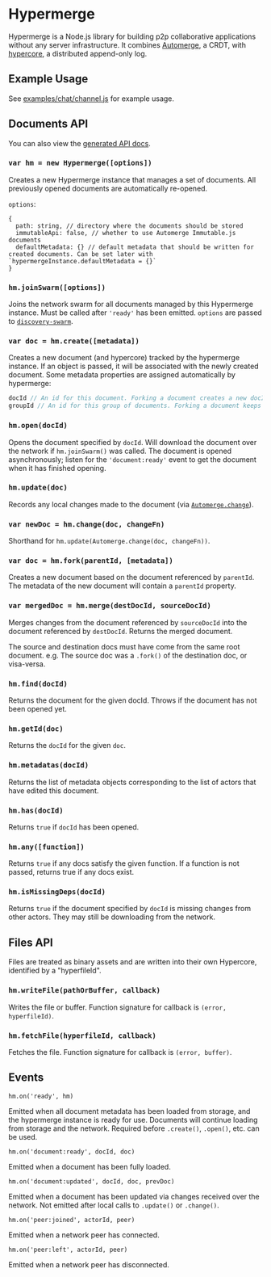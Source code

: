 # Hypermerge

Hypermerge is a Node.js library for building p2p collaborative applications without any server infrastructure.
It combines [Automerge][automerge], a CRDT, with [hypercore][hypercore], a distributed append-only log.

## Example Usage

See [examples/chat/channel.js][chat-model] for example usage.

## Documents API

You can also view the [generated API docs][api-docs].

### `var hm = new Hypermerge([options])`

Creates a new Hypermerge instance that manages a set of documents.
All previously opened documents are automatically re-opened.

`options`:

```
{
  path: string, // directory where the documents should be stored
  immutableApi: false, // whether to use Automerge Immutable.js documents
  defaultMetadata: {} // default metadata that should be written for created documents. Can be set later with `hypermergeInstance.defaultMetadata = {}`
}
```

### `hm.joinSwarm([options])`

Joins the network swarm for all documents managed by this Hypermerge instance. Must be called after `'ready'` has been emitted. `options` are passed to [`discovery-swarm`][discovery-swarm].

### `var doc = hm.create([metadata])`

Creates a new document (and hypercore) tracked by the hypermerge instance.
If an object is passed, it will be associated with the newly created document. Some metadata properties are assigned automatically by hypermerge:

```js
docId // An id for this document. Forking a document creates a new docId.
groupId // An id for this group of documents. Forking a document keeps the groupId.
```

### `hm.open(docId)`

Opens the document specified by `docId`. Will download the document over the network if `hm.joinSwarm()` was called. The document is opened asynchronously; listen for the `'document:ready'` event to get the document when it has finished opening.

### `hm.update(doc)`

Records any local changes made to the document (via [`Automerge.change`][automerge-change]).

### `var newDoc = hm.change(doc, changeFn)`

Shorthand for `hm.update(Automerge.change(doc, changeFn))`.

### `var doc = hm.fork(parentId, [metadata])`

Creates a new document based on the document referenced by `parentId`.
The metadata of the new document will contain a `parentId` property.

### `var mergedDoc = hm.merge(destDocId, sourceDocId)`

Merges changes from the document referenced by `sourceDocId` into the document referenced by `destDocId`. Returns the merged document.

The source and destination docs must have come from the same root document.
e.g. The source doc was a `.fork()` of the destination doc, or visa-versa.

### `hm.find(docId)`

Returns the document for the given docId. Throws if the document has not been opened yet.

### `hm.getId(doc)`

Returns the `docId` for the given `doc`.

### `hm.metadatas(docId)`

Returns the list of metadata objects corresponding to the list of actors that have edited this document.

### `hm.has(docId)`

Returns `true` if `docId` has been opened.

### `hm.any([function])`

Returns `true` if any docs satisfy the given function. If a function is not passed, returns true if any docs exist.

### `hm.isMissingDeps(docId)`

Returns `true` if the document specified by `docId` is missing changes from other actors. They may still be downloading from the network.

## Files API

Files are treated as binary assets and are written into their own Hypercore, identified by a "hyperfileId".

### `hm.writeFile(pathOrBuffer, callback)`

Writes the file or buffer. Function signature for callback is `(error, hyperfileId)`.

### `hm.fetchFile(hyperfileId, callback)`

Fetches the file. Function signature for callback is `(error, buffer)`.

## Events

`hm.on('ready', hm)`

Emitted when all document metadata has been loaded from storage, and the hypermerge instance is ready for use. Documents will continue loading from storage and the network. Required before `.create()`, `.open()`, etc. can be used.

`hm.on('document:ready', docId, doc)`

Emitted when a document has been fully loaded.

`hm.on('document:updated', docId, doc, prevDoc)`

Emitted when a document has been updated via changes received over the network. Not emitted after local calls to `.update()` or `.change()`.

`hm.on('peer:joined', actorId, peer)`

Emitted when a network peer has connected.

`hm.on('peer:left', actorId, peer)`

Emitted when a network peer has disconnected.

[automerge]: https://github.com/automerge/automerge
[hypercore]: https://github.com/mafintosh/hypercore
[automerge-change]: https://github.com/automerge/automerge#manipulating-and-inspecting-state
[chat-model]: https://github.com/automerge/hypermerge/blob/master/examples/chat/channel.js
[api-docs]: https://automerge.github.io/hypermerge/
[discovery-swarm]: https://github.com/mafintosh/discovery-swarm
